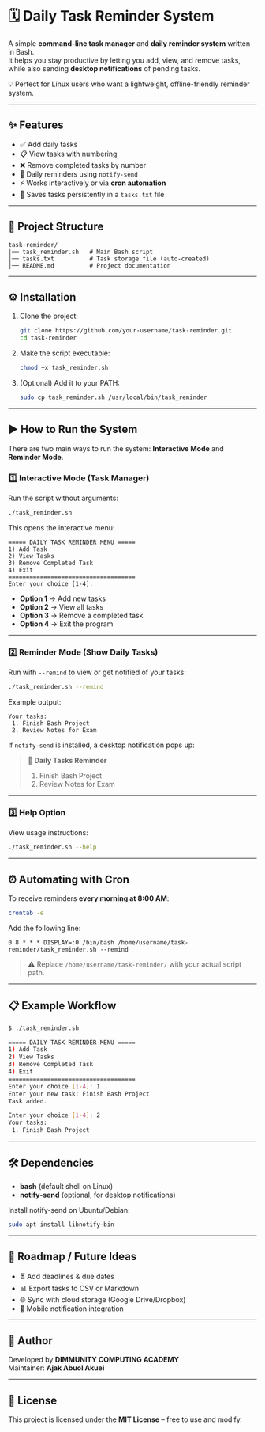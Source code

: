# 🗓️ Daily Task Reminder System

A simple **command-line task manager** and **daily reminder system** written in Bash.  
It helps you stay productive by letting you add, view, and remove tasks, while also sending **desktop notifications** of pending tasks.  

💡 Perfect for Linux users who want a lightweight, offline-friendly reminder system.  

---

## ✨ Features

- ✅ Add daily tasks  
- 📋 View tasks with numbering  
- ❌ Remove completed tasks by number  
- 🔔 Daily reminders using `notify-send`  
- ⚡ Works interactively or via **cron automation**  
- 📝 Saves tasks persistently in a `tasks.txt` file  

---

## 📂 Project Structure

```
task-reminder/
│── task_reminder.sh   # Main Bash script
│── tasks.txt          # Task storage file (auto-created)
│── README.md          # Project documentation
```

---

## ⚙️ Installation

1. Clone the project:
   ```bash
   git clone https://github.com/your-username/task-reminder.git
   cd task-reminder
   ```

2. Make the script executable:
   ```bash
   chmod +x task_reminder.sh
   ```

3. (Optional) Add it to your PATH:
   ```bash
   sudo cp task_reminder.sh /usr/local/bin/task_reminder
   ```

---

## ▶️ How to Run the System

There are two main ways to run the system: **Interactive Mode** and **Reminder Mode**.

### 1️⃣ Interactive Mode (Task Manager)
Run the script without arguments:
```bash
./task_reminder.sh
```

This opens the interactive menu:

```
===== DAILY TASK REMINDER MENU =====
1) Add Task
2) View Tasks
3) Remove Completed Task
4) Exit
====================================
Enter your choice [1-4]:
```

- **Option 1** → Add new tasks  
- **Option 2** → View all tasks  
- **Option 3** → Remove a completed task  
- **Option 4** → Exit the program  

---

### 2️⃣ Reminder Mode (Show Daily Tasks)
Run with `--remind` to view or get notified of your tasks:
```bash
./task_reminder.sh --remind
```

Example output:
```
Your tasks:
 1. Finish Bash Project
 2. Review Notes for Exam
```

If `notify-send` is installed, a desktop notification pops up:  
> 🔔 **Daily Tasks Reminder**  
> 1. Finish Bash Project  
> 2. Review Notes for Exam  

---

### 3️⃣ Help Option
View usage instructions:
```bash
./task_reminder.sh --help
```

---

## ⏰ Automating with Cron

To receive reminders **every morning at 8:00 AM**:

```bash
crontab -e
```

Add the following line:
```cron
0 8 * * * DISPLAY=:0 /bin/bash /home/username/task-reminder/task_reminder.sh --remind
```

> ⚠️ Replace `/home/username/task-reminder/` with your actual script path.

---

## 📋 Example Workflow

```bash
$ ./task_reminder.sh

===== DAILY TASK REMINDER MENU =====
1) Add Task
2) View Tasks
3) Remove Completed Task
4) Exit
====================================
Enter your choice [1-4]: 1
Enter your new task: Finish Bash Project
Task added.

Enter your choice [1-4]: 2
Your tasks:
 1. Finish Bash Project
```

---

## 🛠 Dependencies

- **bash** (default shell on Linux)
- **notify-send** (optional, for desktop notifications)

Install notify-send on Ubuntu/Debian:
```bash
sudo apt install libnotify-bin
```

---

## 📌 Roadmap / Future Ideas

- ⏳ Add deadlines & due dates  
- 📊 Export tasks to CSV or Markdown  
- 🌐 Sync with cloud storage (Google Drive/Dropbox)  
- 📱 Mobile notification integration  

---

## 👤 Author

Developed by **DIMMUNITY COMPUTING ACADEMY**  
Maintainer: **Ajak Abuol Akuei**

---

## 📄 License

This project is licensed under the **MIT License** – free to use and modify.  
